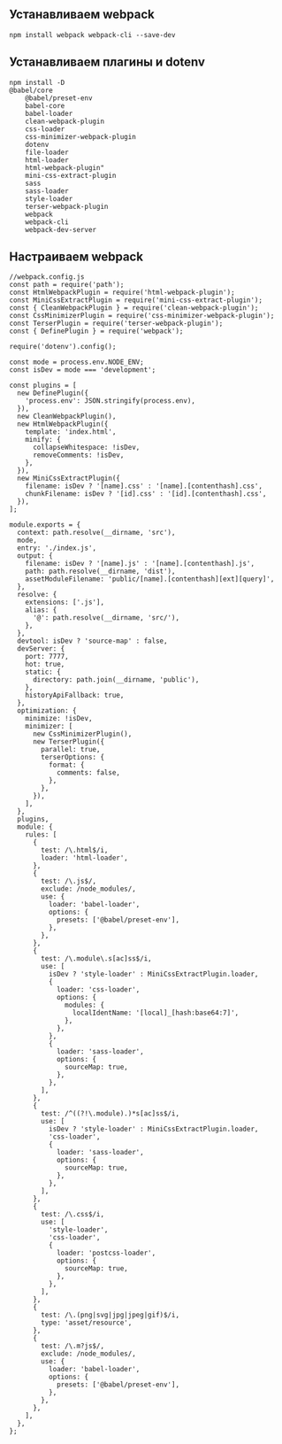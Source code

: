 ## Устанавливаем webpack
```npm install webpack webpack-cli --save-dev```

## Устанавливаем плагины и dotenv
```
npm install -D
@babel/core
    @babel/preset-env
    babel-core
    babel-loader
    clean-webpack-plugin
    css-loader
    css-minimizer-webpack-plugin
    dotenv
    file-loader
    html-loader
    html-webpack-plugin"
    mini-css-extract-plugin
    sass
    sass-loader
    style-loader
    terser-webpack-plugin
    webpack
    webpack-cli
    webpack-dev-server
```

## Настраиваем webpack

```
//webpack.config.js
const path = require('path');
const HtmlWebpackPlugin = require('html-webpack-plugin');
const MiniCssExtractPlugin = require('mini-css-extract-plugin');
const { CleanWebpackPlugin } = require('clean-webpack-plugin');
const CssMinimizerPlugin = require('css-minimizer-webpack-plugin');
const TerserPlugin = require('terser-webpack-plugin');
const { DefinePlugin } = require('webpack');

require('dotenv').config();

const mode = process.env.NODE_ENV;
const isDev = mode === 'development';

const plugins = [
  new DefinePlugin({
    'process.env': JSON.stringify(process.env),
  }),
  new CleanWebpackPlugin(),
  new HtmlWebpackPlugin({
    template: 'index.html',
    minify: {
      collapseWhitespace: !isDev,
      removeComments: !isDev,
    },
  }),
  new MiniCssExtractPlugin({
    filename: isDev ? '[name].css' : '[name].[contenthash].css',
    chunkFilename: isDev ? '[id].css' : '[id].[contenthash].css',
  }),
];

module.exports = {
  context: path.resolve(__dirname, 'src'),
  mode,
  entry: './index.js',
  output: {
    filename: isDev ? '[name].js' : '[name].[contenthash].js',
    path: path.resolve(__dirname, 'dist'),
    assetModuleFilename: 'public/[name].[contenthash][ext][query]',
  },
  resolve: {
    extensions: ['.js'],
    alias: {
      '@': path.resolve(__dirname, 'src/'),
    },
  },
  devtool: isDev ? 'source-map' : false,
  devServer: {
    port: 7777,
    hot: true,
    static: {
      directory: path.join(__dirname, 'public'),
    },
    historyApiFallback: true,
  },
  optimization: {
    minimize: !isDev,
    minimizer: [
      new CssMinimizerPlugin(),
      new TerserPlugin({
        parallel: true,
        terserOptions: {
          format: {
            comments: false,
          },
        },
      }),
    ],
  },
  plugins,
  module: {
    rules: [
      {
        test: /\.html$/i,
        loader: 'html-loader',
      },
      {
        test: /\.js$/,
        exclude: /node_modules/,
        use: {
          loader: 'babel-loader',
          options: {
            presets: ['@babel/preset-env'],
          },
        },
      },
      {
        test: /\.module\.s[ac]ss$/i,
        use: [
          isDev ? 'style-loader' : MiniCssExtractPlugin.loader,
          {
            loader: 'css-loader',
            options: {
              modules: {
                localIdentName: '[local]_[hash:base64:7]',
              },
            },
          },
          {
            loader: 'sass-loader',
            options: {
              sourceMap: true,
            },
          },
        ],
      },
      {
        test: /^((?!\.module).)*s[ac]ss$/i,
        use: [
          isDev ? 'style-loader' : MiniCssExtractPlugin.loader,
          'css-loader',
          {
            loader: 'sass-loader',
            options: {
              sourceMap: true,
            },
          },
        ],
      },
      {
        test: /\.css$/i,
        use: [
          'style-loader',
          'css-loader',
          {
            loader: 'postcss-loader',
            options: {
              sourceMap: true,
            },
          },
        ],
      },
      {
        test: /\.(png|svg|jpg|jpeg|gif)$/i,
        type: 'asset/resource',
      },
      {
        test: /\.m?js$/,
        exclude: /node_modules/,
        use: {
          loader: 'babel-loader',
          options: {
            presets: ['@babel/preset-env'],
          },
        },
      },
    ],
  },
};
```
